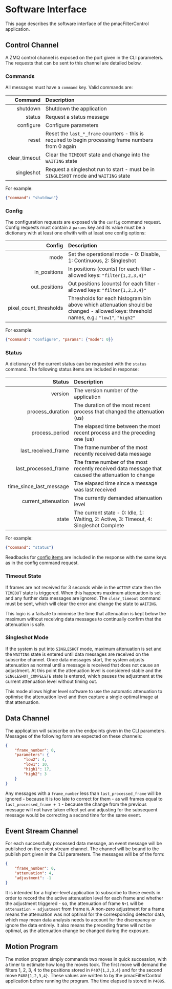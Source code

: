 # Software Interface

This page describes the software interface of the pmacFilterControl application.

## Control Channel

A ZMQ control channel is exposed on the port given in the CLI parameters. The requests
that can be sent to this channel are detailed below.

### Commands

All messages must have a `command` key. Valid commands are:

|       Command | Description                                                                                         |
| ------------: | :-------------------------------------------------------------------------------------------------- |
|      shutdown | Shutdown the application                                                                            |
|        status | Request a status message                                                                            |
|     configure | Configure parameters                                                                                |
|         reset | Reset the `last_*_frame` counters - this is required to begin processing frame numbers from 0 again |
| clear_timeout | Clear the `TIMEOUT` state and change into the `WAITING` state                                       |
|    singleshot | Request a singleshot run to start - must be in `SINGLESHOT` mode and `WAITING` state                |

For example:

```json
{"command": "shutdown"}
```

### Config

The configuration requests are exposed via the `config` command request. Config
requests must contain a `params` key and its value must be a dictionary with at least
one ofwith with at least one config options:

|                 Config | Description                                                                                                                            |
| ---------------------: | :------------------------------------------------------------------------------------------------------------------------------------- |
|                   mode | Set the operational mode - 0: Disable, 1: Continuous, 2: Singleshot                                                                    |
|           in_positions | In positions (counts) for each filter - allowed keys: `"filter{1,2,3,4}"`                                                              |
|          out_positions | Out positions (counts) for each filter - allowed keys: `"filter{1,2,3,4}"`                                                             |
| pixel_count_thresholds | Thresholds for each histogram bin above which attenuation should be changed - allowed keys: threshold names, e.g.: `"low1"`, `"high2"` |

For example:

```json
{"command": "configure", "params": {"mode": 0}}
```

### Status

A dictionary of the current status can be requested with the `status` command. The
following status items are included in response:

|                  Status | Description                                                                                       |
| ----------------------: | :------------------------------------------------------------------------------------------------ |
|                 version | The version number of the application                                                             |
|        process_duration | The duration of the most recent process that changed the attenuation (us)                         |
|          process_period | The elapsed time between the most recent process and the preceding one (us)                       |
|     last_received_frame | The frame number of the most recently received data message                                       |
|    last_processed_frame | The frame number of the most recently received data message that caused the attenuation to change |
| time_since_last_message | The elapsed time since a message was last received                                                |
|     current_attenuation | The currently demanded attenuation level                                                          |
|                   state | The current state - 0: Idle, 1: Waiting, 2: Active, 3: Timeout, 4: Singleshot Complete            |

For example:

```json
{"command": "status"}
```

Readbacks for [config items](#config) are included in the response with the same keys as
in the config command request.

### Timeout State

If frames are not received for 3 seconds while in the `ACTIVE` state then the `TIMEOUT`
state is triggered. When this happens maximum attenuation is set and any further data
messages are ignored. The `clear_timeout` command must be sent, which will clear the
error and change the state to `WAITING`.

This logic is a failsafe to minimise the time that attenuation is kept below the maximum
without receiving data messages to continually confirm that the attenuation is safe.

### Singleshot Mode

If the system is put into `SINGLESHOT` mode, maximum attenuation is set and the
`WAITING` state is entered until data messages are received on the subscribe channel.
Once data messages start, the system adjusts attenuation as normal until a message is
received that does not cause an adjustment. At this point the attenuation level is
considered stable and the `SINGLESHOT_COMPELETE` state is entered, which pauses the
adjustment at the current attenuation level without timing out.

This mode allows higher level software to use the automatic attenuation to optimise the
attenuation level and then capture a single optimal image at that attenuation.

## Data Channel

The application will subscribe on the endpoints given in the CLI parameters. Messages of
the following form are expected on these channels:

```json
{
    "frame_number": 0,
    "parameters": {
        "low2": 4,
        "low1": 10,
        "high1": 17,
        "high2": 3
    }
}
```

Any messages with a `frame_number` less than `last_processed_frame` will be ignored -
because it is too late to correct for them - as will frames equal to
`last_processed_frame + 1` - because the change from the previous message will not have
taken effect yet and adjusting for the subsequent message would be correcting a second
time for the same event.

## Event Stream Channel

For each successfully processed data message, an event message will be published on the
event stream channel. The channel will be bound to the publish port given in the CLI
parameters. The messages will be of the form:

```json
{
    "frame_number": 0,
    "attenuation": 4,
    "adjustment": -1
}
```

It is intended for a higher-level application to subscribe to these events in order to
record the the active attenuation level for each frame and whether the adjustment
triggered - so, the attenuation of frame `N+1` will be `attenuation + adjustment` from
frame `N`. A non-zero adjustment for a frame means the attenuation was not optimal for
the corresponding detector data, which may mean data analysis needs to account for the
discrepancy or ignore the data entirely. It also means the preceding frame will not be
optimal, as the attenuation change be changed during the exposure.

## Motion Program

The motion program simply commands two moves in quick succession, with a timer to
estimate how long the moves took. The first move will demand the filters 1, 2, 3, 4 to
the positions stored in `P407{1,2,3,4}` and for the second move `P408{1,2,3,4}`. These
values are written to by the pmacFilterControl application before running the program.
The time elapsed is stored in `P4085`.
